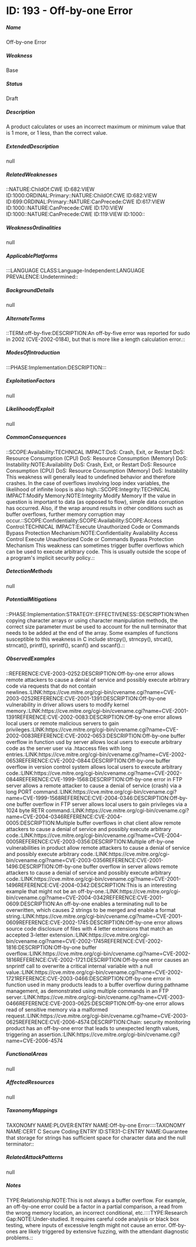 # ID: 193 - Off-by-one Error
<h5>Name</h5>Off-by-one Error
<h5>Weakness</h5>Base
<h5>Status</h5>Draft
<h5>Description</h5>A product calculates or uses an incorrect maximum or minimum value that is 1 more, or 1 less, than the correct value.
<h5>ExtendedDescription</h5>null
<h5>RelatedWeaknesses</h5>::NATURE:ChildOf:CWE ID:682:VIEW ID:1000:ORDINAL:Primary::NATURE:ChildOf:CWE ID:682:VIEW ID:699:ORDINAL:Primary::NATURE:CanPrecede:CWE ID:617:VIEW ID:1000::NATURE:CanPrecede:CWE ID:170:VIEW ID:1000::NATURE:CanPrecede:CWE ID:119:VIEW ID:1000::
<h5>WeaknessOrdinalities</h5>null
<h5>ApplicablePlatforms</h5>:::LANGUAGE CLASS:Language-Independent:LANGUAGE PREVALENCE:Undetermined::
<h5>BackgroundDetails</h5>null
<h5>AlternateTerms</h5>::TERM:off-by-five:DESCRIPTION:An off-by-five error was reported for sudo in 2002 (CVE-2002-0184), but that is more like a length calculation error.::
<h5>ModesOfIntroduction</h5>:::PHASE:Implementation:DESCRIPTION:::
<h5>ExploitationFactors</h5>null
<h5>LikelihoodofExploit</h5>null
<h5>CommonConsequences</h5>::SCOPE:Availability:TECHNICAL IMPACT:DoS: Crash, Exit, or Restart DoS: Resource Consumption (CPU) DoS: Resource Consumption (Memory) DoS: Instability:NOTE:Availability DoS: Crash, Exit, or Restart DoS: Resource Consumption (CPU) DoS: Resource Consumption (Memory) DoS: Instability This weakness will generally lead to undefined behavior and therefore crashes. In the case of overflows involving loop index variables, the likelihood of infinite loops is also high.::SCOPE:Integrity:TECHNICAL IMPACT:Modify Memory:NOTE:Integrity Modify Memory If the value in question is important to data (as opposed to flow), simple data corruption has occurred. Also, if the wrap around results in other conditions such as buffer overflows, further memory corruption may occur.::SCOPE:Confidentiality:SCOPE:Availability:SCOPE:Access Control:TECHNICAL IMPACT:Execute Unauthorized Code or Commands Bypass Protection Mechanism:NOTE:Confidentiality Availability Access Control Execute Unauthorized Code or Commands Bypass Protection Mechanism This weakness can sometimes trigger buffer overflows which can be used to execute arbitrary code. This is usually outside the scope of a program's implicit security policy.::
<h5>DetectionMethods</h5>null
<h5>PotentialMitigations</h5>::PHASE:Implementation:STRATEGY::EFFECTIVENESS::DESCRIPTION:When copying character arrays or using character manipulation methods, the correct size parameter must be used to account for the null terminator that needs to be added at the end of the array. Some examples of functions susceptible to this weakness in C include strcpy(), strncpy(), strcat(), strncat(), printf(), sprintf(), scanf() and sscanf().::
<h5>ObservedExamples</h5>::REFERENCE:CVE-2003-0252:DESCRIPTION:Off-by-one error allows remote attackers to cause a denial of service and possibly execute arbitrary code via requests that do not contain newlines.:LINK:https://cve.mitre.org/cgi-bin/cvename.cgi?name=CVE-2003-0252REFERENCE:CVE-2001-1391:DESCRIPTION:Off-by-one vulnerability in driver allows users to modify kernel memory.:LINK:https://cve.mitre.org/cgi-bin/cvename.cgi?name=CVE-2001-1391REFERENCE:CVE-2002-0083:DESCRIPTION:Off-by-one error allows local users or remote malicious servers to gain privileges.:LINK:https://cve.mitre.org/cgi-bin/cvename.cgi?name=CVE-2002-0083REFERENCE:CVE-2002-0653:DESCRIPTION:Off-by-one buffer overflow in function usd by server allows local users to execute arbitrary code as the server user via .htaccess files with long entries.:LINK:https://cve.mitre.org/cgi-bin/cvename.cgi?name=CVE-2002-0653REFERENCE:CVE-2002-0844:DESCRIPTION:Off-by-one buffer overflow in version control system allows local users to execute arbitrary code.:LINK:https://cve.mitre.org/cgi-bin/cvename.cgi?name=CVE-2002-0844REFERENCE:CVE-1999-1568:DESCRIPTION:Off-by-one error in FTP server allows a remote attacker to cause a denial of service (crash) via a long PORT command.:LINK:https://cve.mitre.org/cgi-bin/cvename.cgi?name=CVE-1999-1568REFERENCE:CVE-2004-0346:DESCRIPTION:Off-by-one buffer overflow in FTP server allows local users to gain privileges via a 1024 byte RETR command.:LINK:https://cve.mitre.org/cgi-bin/cvename.cgi?name=CVE-2004-0346REFERENCE:CVE-2004-0005:DESCRIPTION:Multiple buffer overflows in chat client allow remote attackers to cause a denial of service and possibly execute arbitrary code.:LINK:https://cve.mitre.org/cgi-bin/cvename.cgi?name=CVE-2004-0005REFERENCE:CVE-2003-0356:DESCRIPTION:Multiple off-by-one vulnerabilities in product allow remote attackers to cause a denial of service and possibly execute arbitrary code.:LINK:https://cve.mitre.org/cgi-bin/cvename.cgi?name=CVE-2003-0356REFERENCE:CVE-2001-1496:DESCRIPTION:Off-by-one buffer overflow in server allows remote attackers to cause a denial of service and possibly execute arbitrary code.:LINK:https://cve.mitre.org/cgi-bin/cvename.cgi?name=CVE-2001-1496REFERENCE:CVE-2004-0342:DESCRIPTION:This is an interesting example that might not be an off-by-one.:LINK:https://cve.mitre.org/cgi-bin/cvename.cgi?name=CVE-2004-0342REFERENCE:CVE-2001-0609:DESCRIPTION:An off-by-one enables a terminating null to be overwritten, which causes 2 strings to be merged and enable a format string.:LINK:https://cve.mitre.org/cgi-bin/cvename.cgi?name=CVE-2001-0609REFERENCE:CVE-2002-1745:DESCRIPTION:Off-by-one error allows source code disclosure of files with 4 letter extensions that match an accepted 3-letter extension.:LINK:https://cve.mitre.org/cgi-bin/cvename.cgi?name=CVE-2002-1745REFERENCE:CVE-2002-1816:DESCRIPTION:Off-by-one buffer overflow.:LINK:https://cve.mitre.org/cgi-bin/cvename.cgi?name=CVE-2002-1816REFERENCE:CVE-2002-1721:DESCRIPTION:Off-by-one error causes an snprintf call to overwrite a critical internal variable with a null value.:LINK:https://cve.mitre.org/cgi-bin/cvename.cgi?name=CVE-2002-1721REFERENCE:CVE-2003-0466:DESCRIPTION:Off-by-one error in function used in many products leads to a buffer overflow during pathname management, as demonstrated using multiple commands in an FTP server.:LINK:https://cve.mitre.org/cgi-bin/cvename.cgi?name=CVE-2003-0466REFERENCE:CVE-2003-0625:DESCRIPTION:Off-by-one error allows read of sensitive memory via a malformed request.:LINK:https://cve.mitre.org/cgi-bin/cvename.cgi?name=CVE-2003-0625REFERENCE:CVE-2006-4574:DESCRIPTION:Chain: security monitoring product has an off-by-one error that leads to unexpected length values, triggering an assertion.:LINK:https://cve.mitre.org/cgi-bin/cvename.cgi?name=CVE-2006-4574
<h5>FunctionalAreas</h5>null
<h5>AffectedResources</h5>null
<h5>TaxonomyMappings</h5>TAXONOMY NAME:PLOVER:ENTRY NAME:Off-by-one Error::::TAXONOMY NAME:CERT C Secure Coding:ENTRY ID:STR31-C:ENTRY NAME:Guarantee that storage for strings has sufficient space for character data and the null terminator::
<h5>RelatedAttackPatterns</h5>null
<h5>Notes</h5>TYPE:Relationship:NOTE:This is not always a buffer overflow. For example, an off-by-one error could be a factor in a partial comparison, a read from the wrong memory location, an incorrect conditional, etc.::::TYPE:Research Gap:NOTE:Under-studied. It requires careful code analysis or black box testing, where inputs of excessive length might not cause an error. Off-by-ones are likely triggered by extensive fuzzing, with the attendant diagnostic problems.::

